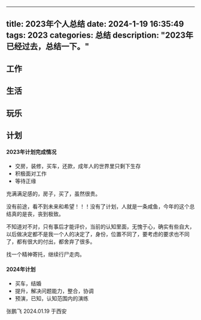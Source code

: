 
---
title: 2023年个人总结
date: 2024-1-19 16:35:49
tags: 2023
categories: 总结
description: "2023年已经过去，总结一下。"
---


## 工作

## 生活

## 玩乐

## 计划

#### 2023年计划完成情况

- 交房，装修，买车，还款，成年人的世界里只剩下生存
- 积极面对工作
- 等待正缘

充满满足感的，房子，买了，虽然很贵。

没有前途，看不到未来和希望！！！没有了计划，人就是一条咸鱼，今年的这个总结真的是丧，丧到极致。

不知道对不对，只有事后才能评价，当前的认知里面，无愧于心，确实有些自大，以后做决定都不是我一个人的决定了，身份，位置不同了，要考虑的要求也不同了，都有很大的付出，都舍弃了很多。

找一个精神寄托，继续行尸走肉。

#### 2024年计划

- 买车，结婚
- 提升，解决问题能力，整合，协调
- 预演，已知，认知范围内的演练


张鹏飞
2024.01.19 于西安  
